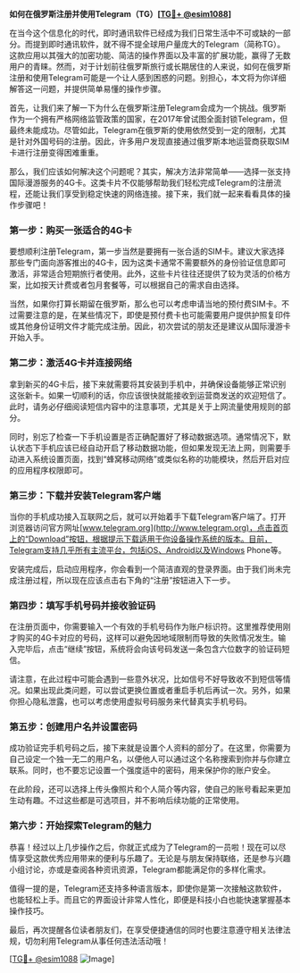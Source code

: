 **如何在俄罗斯注册并使用Telegram（TG）[[TG💪+ @esim1088](https://t.me/s/esim1088)]**

在当今这个信息化的时代，即时通讯软件已经成为我们日常生活中不可或缺的一部分。而提到即时通讯软件，就不得不提全球用户量庞大的Telegram（简称TG）。这款应用以其强大的加密功能、简洁的操作界面以及丰富的扩展功能，赢得了无数用户的青睐。然而，对于计划前往俄罗斯旅行或长期居住的人来说，如何在俄罗斯注册和使用Telegram可能是一个让人感到困惑的问题。别担心，本文将为你详细解答这一问题，并提供简单易懂的操作步骤。

首先，让我们来了解一下为什么在俄罗斯注册Telegram会成为一个挑战。俄罗斯作为一个拥有严格网络监管政策的国家，在2017年曾试图全面封锁Telegram，但最终未能成功。尽管如此，Telegram在俄罗斯的使用依然受到一定的限制，尤其是针对外国号码的注册。因此，许多用户发现直接通过俄罗斯本地运营商获取SIM卡进行注册变得困难重重。

那么，我们应该如何解决这个问题呢？其实，解决方法非常简单——选择一张支持国际漫游服务的4G卡。这类卡片不仅能够帮助我们轻松完成Telegram的注册流程，还能让我们享受到稳定快速的网络连接。接下来，我们就一起来看看具体的操作步骤吧！

### 第一步：购买一张适合的4G卡

要想顺利注册Telegram，第一步当然是要拥有一张合适的SIM卡。建议大家选择那些专门面向游客推出的4G卡，因为这类卡通常不需要额外的身份验证信息即可激活，非常适合短期旅行者使用。此外，这些卡片往往还提供了较为灵活的价格方案，比如按天计费或者包月套餐等，可以根据自己的需求自由选择。

当然，如果你打算长期留在俄罗斯，那么也可以考虑申请当地的预付费SIM卡。不过需要注意的是，在某些情况下，即使是预付费卡也可能需要用户提供护照复印件或其他身份证明文件才能完成注册。因此，初次尝试的朋友还是建议从国际漫游卡开始入手。

### 第二步：激活4G卡并连接网络

拿到新买的4G卡后，接下来就需要将其安装到手机中，并确保设备能够正常识别这张新卡。如果一切顺利的话，你应该很快就能接收到运营商发送的欢迎短信了。此时，请务必仔细阅读短信内容中的注意事项，尤其是关于上网流量使用规则的部分。

同时，别忘了检查一下手机设置是否正确配置好了移动数据选项。通常情况下，默认状态下手机应该已经自动开启了移动数据功能，但如果发现无法上网，则需要手动进入系统设置页面，找到“蜂窝移动网络”或类似名称的功能模块，然后开启对应的应用程序权限即可。

### 第三步：下载并安装Telegram客户端

当你的手机成功接入互联网之后，就可以开始着手下载Telegram客户端了。打开浏览器访问官方网址[www.telegram.org](http://www.telegram.org)，点击首页上的“Download”按钮，根据提示下载适用于你设备操作系统的版本。目前，Telegram支持几乎所有主流平台，包括iOS、Android以及Windows Phone等。

安装完成后，启动应用程序，你会看到一个简洁直观的登录界面。由于我们尚未完成注册过程，所以现在应该点击右下角的“注册”按钮进入下一步。

### 第四步：填写手机号码并接收验证码

在注册页面中，你需要输入一个有效的手机号码作为账户标识符。这里推荐使用刚才购买的4G卡对应的号码，这样可以避免因地域限制而导致的失败情况发生。输入完毕后，点击“继续”按钮，系统将会向该号码发送一条包含六位数字的验证码短信。

请注意，在此过程中可能会遇到一些意外状况，比如信号不好导致收不到短信等情况。如果出现此类问题，可以尝试更换位置或者重启手机后再试一次。另外，如果你担心隐私泄露，也可以考虑使用虚拟号码服务来代替真实手机号码。

### 第五步：创建用户名并设置密码

成功验证完手机号码之后，接下来就是设置个人资料的部分了。在这里，你需要为自己设定一个独一无二的用户名，以便他人可以通过这个名称搜索到你并与你建立联系。同时，也不要忘记设置一个强度适中的密码，用来保护你的账户安全。

在此阶段，还可以选择上传头像照片和个人简介等内容，使自己的账号看起来更加生动有趣。不过这些都是可选项目，并不影响后续功能的正常使用。

### 第六步：开始探索Telegram的魅力

恭喜！经过以上几步操作之后，你就正式成为了Telegram的一员啦！现在可以尽情享受这款优秀应用带来的便利与乐趣了。无论是与朋友保持联络，还是参与兴趣小组讨论，亦或是查阅各种资讯资源，Telegram都能满足你的多样化需求。

值得一提的是，Telegram还支持多种语言版本，即使你是第一次接触这款软件，也能轻松上手。而且它的界面设计非常人性化，即便是科技小白也能快速掌握基本操作技巧。

最后，再次提醒各位读者朋友们，在享受便捷通信的同时也要注意遵守相关法律法规，切勿利用Telegram从事任何违法活动哦！

[[TG💪+ @esim1088](https://t.me/s/esim1088) ![Image](https://i.postimg.cc/4NQfJmqS/Snipaste-2025-05-13-00-14-12.png)]